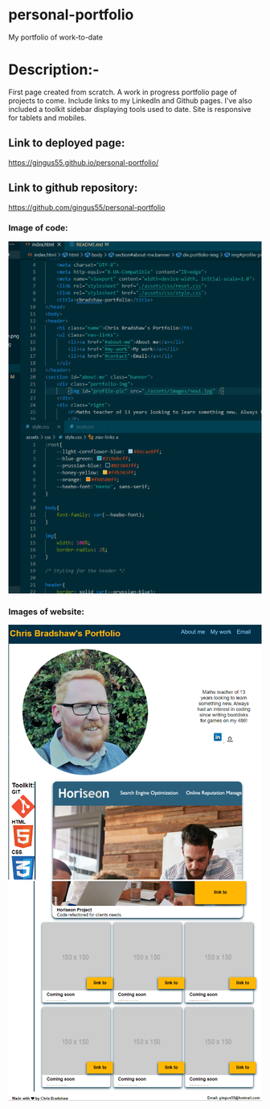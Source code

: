# personal-portfolio
My portfolio of work-to-date

<h1>Description:-</h1>
First page created from scratch. A work in progress portfolio page of projects to come.
Include links to my LinkedIn and Github pages. 
I've also included a toolkit sidebar displaying tools used to date.
Site is responsive for tablets and mobiles.

<h2>Link to deployed page:</h2>

https://gingus55.github.io/personal-portfolio/

<h2>Link to github repository:</h2>

https://github.com/gingus55/personal-portfolio

<h3>Image of code:</h3>
<img src=".\assets\images\code-screenshot.png"/>

<h3>Images of website:</h3>
<img src=".\assets\images\banner-screenshot.png"/>
<img src=".\assets\images\container-screenshot.png"/>

